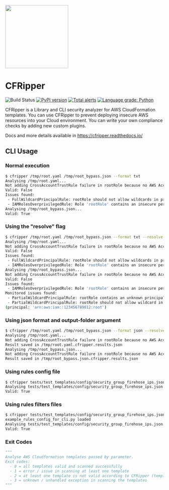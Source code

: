 <img src="docs/img/logo.png" width="200">

# CFRipper

![Build Status](https://github.com/Skyscanner/cfripper/workflows/PyPI%20release/badge.svg)
[![PyPI version](https://badge.fury.io/py/cfripper.svg)](https://badge.fury.io/py/cfripper)
[![Total alerts](https://img.shields.io/lgtm/alerts/g/Skyscanner/cfripper.svg?logo=lgtm&logoWidth=18)](https://lgtm.com/projects/g/Skyscanner/cfripper/alerts/)
[![Language grade: Python](https://img.shields.io/lgtm/grade/python/g/Skyscanner/cfripper.svg?logo=lgtm&logoWidth=18)](https://lgtm.com/projects/g/Skyscanner/cfripper/context:python)

CFRipper is a Library and CLI security analyzer for AWS CloudFormation templates. You can use CFRipper to prevent deploying insecure AWS resources into your Cloud environment. You can write your own compliance checks by adding new custom plugins.

Docs and more details available in https://cfripper.readthedocs.io/

## CLI Usage

### Normal execution

```bash
$ cfripper /tmp/root.yaml /tmp/root_bypass.json --format txt
Analysing /tmp/root.yaml...
Not adding CrossAccountTrustRule failure in rootRole because no AWS Account ID was found in the config.
Valid: False
Issues found:
 - FullWildcardPrincipalRule: rootRole should not allow wildcards in principals (principal: '*')
 - IAMRolesOverprivilegedRule: Role 'rootRole' contains an insecure permission '*' in policy 'root'
Analysing /tmp/root_bypass.json...
Valid: True
```

### Using the "resolve" flag

```bash
$ cfripper /tmp/root.yaml /tmp/root_bypass.json --format txt --resolve
Analysing /tmp/root.yaml...
Not adding CrossAccountTrustRule failure in rootRole because no AWS Account ID was found in the config.
Valid: False
Issues found:
 - FullWildcardPrincipalRule: rootRole should not allow wildcards in principals (principal: '*')
 - IAMRolesOverprivilegedRule: Role 'rootRole' contains an insecure permission '*' in policy 'root'
Analysing /tmp/root_bypass.json...
Not adding CrossAccountTrustRule failure in rootRole because no AWS Account ID was found in the config.
Valid: False
Issues found:
 - IAMRolesOverprivilegedRule: Role 'rootRole' contains an insecure permission '*' in policy 'root'
Monitored issues found:
 - PartialWildcardPrincipalRule: rootRole contains an unknown principal: 123456789012
 - PartialWildcardPrincipalRule: rootRole should not allow wildcard in principals or account-wide principals
(principal: 'arn:aws:iam::123456789012:root')
```

### Using json format and output-folder argument

```bash
$ cfripper /tmp/root.yaml /tmp/root_bypass.json --format json --resolve --output-folder /tmp
Analysing /tmp/root.yaml...
Not adding CrossAccountTrustRule failure in rootRole because no AWS Account ID was found in the config.
Result saved in /tmp/root.yaml.cfripper.results.json
Analysing /tmp/root_bypass.json...
Not adding CrossAccountTrustRule failure in rootRole because no AWS Account ID was found in the config.
Result saved in /tmp/root_bypass.json.cfripper.results.json
```

### Using rules config file

```bash
$ cfripper tests/test_templates/config/security_group_firehose_ips.json --rules-config-file cfripper/config/rule_configs/example_rules_config_for_cli.py
Analysing tests/test_templates/config/security_group_firehose_ips.json...
Valid: True
```

### Using rules filters files

```bash
$ cfripper tests/test_templates/config/security_group_firehose_ips.json --rules-filters-folder cfripper/config/rule_configs/
example_rules_config_for_cli.py loaded
Analysing tests/test_templates/config/security_group_firehose_ips.json...
Valid: True
```

### Exit Codes

```python
"""
Analyse AWS Cloudformation templates passed by parameter.
Exit codes:
  - 0 = all templates valid and scanned successfully
  - 1 = error / issue in scanning at least one template
  - 2 = at least one template is not valid according to CFRipper (template scanned successfully)
  - 3 = unknown / unhandled exception in scanning the templates
"""
```
